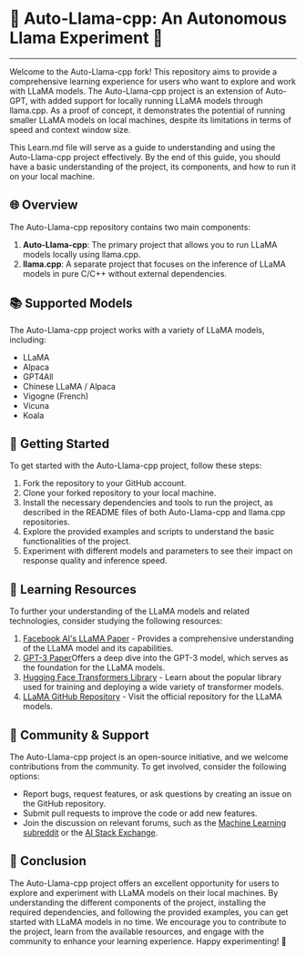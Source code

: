 <!DOCTYPE html>
<html lang="en">
<head>
    <meta charset="UTF-8">
    <meta name="viewport" content="width=device-width, initial-scale=1.0">
    <title>Auto-Llama-cpp: An Autonomous Llama Experiment</title>
</head>
<body>
    <h1>🦙 Auto-Llama-cpp: An Autonomous Llama Experiment 🦙</h1>
    <hr>
    <p>Welcome to the Auto-Llama-cpp fork! This repository aims to provide a comprehensive learning experience for users who want to explore and work with LLaMA models. The Auto-Llama-cpp project is an extension of Auto-GPT, with added support for locally running LLaMA models through llama.cpp. As a proof of concept, it demonstrates the potential of running smaller LLaMA models on local machines, despite its limitations in terms of speed and context window size.</p>
    <p>This Learn.md file will serve as a guide to understanding and using the Auto-Llama-cpp project effectively. By the end of this guide, you should have a basic understanding of the project, its components, and how to run it on your local machine.</p>
    <h2>🌐 Overview</h2>
    <p>The Auto-Llama-cpp repository contains two main components:</p>
    <ol>
        <li><strong>Auto-Llama-cpp</strong>: The primary project that allows you to run LLaMA models locally using llama.cpp.</li>
        <li><strong>llama.cpp</strong>: A separate project that focuses on the inference of LLaMA models in pure C/C++ without external dependencies.</li>
    </ol>
    <h2>📚 Supported Models</h2>
    <p>The Auto-Llama-cpp project works with a variety of LLaMA models, including:</p>
    <ul>
        <li>LLaMA</li>
        <li>Alpaca</li>
        <li>GPT4All</li>
        <li>Chinese LLaMA / Alpaca</li>
        <li>Vigogne (French)</li>
        <li>Vicuna</li>
        <li>Koala</li>
    </ul>
    <h2>🚀 Getting Started</h2>
    <p>To get started with the Auto-Llama-cpp project, follow these steps:</p>
    <ol>
        <li>Fork the repository to your GitHub account.</li>
        <li>Clone your forked repository to your local machine.</li>
        <li>Install the necessary dependencies and tools to run the project, as described in the README files of both Auto-Llama-cpp and llama.cpp repositories.</li>
        <li>Explore the provided examples and scripts to understand the basic functionalities of the project.</li>
        <li>Experiment with different models and parameters to see their impact on response quality and inference speed.</li>
    </ol>
    <h2>📖 Learning Resources</h2>
    <p>To further your understanding of the LLaMA models and related technologies, consider studying the following resources:</p>
    <ol>
        <li><a href="https://ai.facebook.com/research/publications/large-language-models-as-memory-systems-a-quantitative-study/" target="_blank">Facebook AI's LLaMA Paper</a> - Provides a comprehensive understanding of the LLaMA model and its capabilities.</li>
        <li><a href="https://arxiv.org/abs/2005.14165" target="_blank">GPT-3 Paper</a>Offers a deep dive into the GPT-3 model, which serves as the foundation for the LLaMA models.</li>
<li><a href="https://huggingface.co/transformers/" target="_blank">Hugging Face Transformers Library</a> - Learn about the popular library used for training and deploying a wide variety of transformer models.</li>
<li><a href="https://github.com/facebookresearch/lama" target="_blank">LLaMA GitHub Repository</a> - Visit the official repository for the LLaMA models.</li>
</ol>
    <h2>👥 Community & Support</h2>
    <p>The Auto-Llama-cpp project is an open-source initiative, and we welcome contributions from the community. To get involved, consider the following options:</p>
    <ul>
    <li>Report bugs, request features, or ask questions by creating an issue on the GitHub repository.</li>
    <li>Submit pull requests to improve the code or add new features.</li>
    <li>Join the discussion on relevant forums, such as the <a href="https://www.reddit.com/r/MachineLearning/" target="_blank">Machine Learning subreddit</a> or the <a href="https://ai.stackexchange.com/" target="_blank">AI Stack Exchange</a>.</li>
</ul>
<h2>🔖 Conclusion</h2>
    <p>The Auto-Llama-cpp project offers an excellent opportunity for users to explore and experiment with LLaMA models on their local machines. By understanding the different components of the project, installing the required dependencies, and following the provided examples, you can get started with LLaMA models in no time. We encourage you to contribute to the project, learn from the available resources, and engage with the community to enhance your learning experience. Happy experimenting! 🎉</p>
</body>
</html>